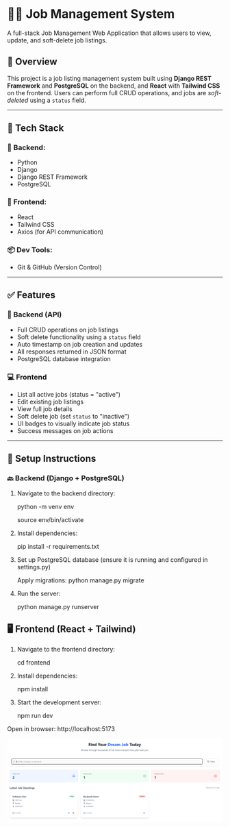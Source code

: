 # 🧑‍💼 Job Management System

A full-stack Job Management Web Application that allows users to  view, update, and soft-delete job listings.



## 📖 Overview

This project is a job listing management system built using **Django REST Framework** and **PostgreSQL** on the backend, and **React** with **Tailwind CSS** on the frontend. Users can perform full CRUD operations, and jobs are *soft-deleted* using a `status` field.

---

## 🧱 Tech Stack

### 🔗 Backend:
- Python
- Django
- Django REST Framework
- PostgreSQL

### 🎨 Frontend:
- React
- Tailwind CSS
- Axios (for API communication)

### 📦 Dev Tools:
- Git & GitHub (Version Control)

---

## ✅ Features

### 🔧 Backend (API)
- Full CRUD operations on job listings
- Soft delete functionality using a `status` field
- Auto timestamp on job creation and updates
- All responses returned in JSON format
- PostgreSQL database integration

### 💻 Frontend
- List all active jobs (status = "active")
- Edit existing job listings
- View full job details
- Soft delete job (set `status` to "inactive")
- UI badges to visually indicate job status
- Success messages on job actions

---

## 🚀 Setup Instructions

### 🔙 Backend (Django + PostgreSQL)

1. Navigate to the backend directory:

    python -m venv env

    source env/bin/activate  

2. Install dependencies:

    pip install -r requirements.txt

3. Set up PostgreSQL database (ensure it is running and configured in settings.py)

    Apply migrations: python manage.py migrate

4. Run the server:

    python manage.py runserver

## 🖥️ Frontend (React + Tailwind)
1.  Navigate to the frontend directory:

    cd frontend

2. Install dependencies:

   npm install

3. Start the development server:

    npm run dev

Open in browser: http://localhost:5173

![alt text](image.png)